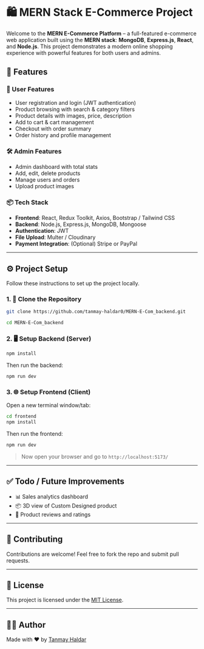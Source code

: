# 🛍️ MERN Stack E-Commerce Project

Welcome to the **MERN E-Commerce Platform** – a full-featured e-commerce web application built using the **MERN stack**: **MongoDB**, **Express.js**, **React**, and **Node.js**. This project demonstrates a modern online shopping experience with powerful features for both users and admins.

## 🚀 Features

### 👤 User Features
- User registration and login (JWT authentication)
- Product browsing with search & category filters
- Product details with images, price, description
- Add to cart & cart management
- Checkout with order summary
- Order history and profile management

### 🛠️ Admin Features
- Admin dashboard with total stats
- Add, edit, delete products
- Manage users and orders
- Upload product images

### 📦 Tech Stack
- **Frontend**: React, Redux Toolkit, Axios, Bootstrap / Tailwind CSS
- **Backend**: Node.js, Express.js, MongoDB, Mongoose
- **Authentication**: JWT
- **File Upload**: Multer / Cloudinary
- **Payment Integration**: (Optional) Stripe or PayPal

---

## ⚙️ Project Setup

Follow these instructions to set up the project locally.

### 1. 📁 Clone the Repository

```bash
git clone https://github.com/tanmay-haldar0/MERN-E-Com_backend.git

cd MERN-E-Com_backend
```

### 2. 🖥️ Setup Backend (Server)

```bash
npm install
```



Then run the backend:

```bash
npm run dev
```

### 3. 🌐 Setup Frontend (Client)

Open a new terminal window/tab:

```bash
cd frontend
npm install
```


Then run the frontend:

```bash
npm run dev
```

> Now open your browser and go to `http://localhost:5173/`

---


## ✅ Todo / Future Improvements
- 📊 Sales analytics dashboard
- 📦 3D view of Custom Designed product 
- 🛒 Product reviews and ratings

---

## 🤝 Contributing

Contributions are welcome! Feel free to fork the repo and submit pull requests.

---

## 📄 License

This project is licensed under the [MIT License](LICENSE).

---

## 👨‍💻 Author

Made with ❤️ by [Tanmay Haldar](https://github.com/tanmay-haldar0)


